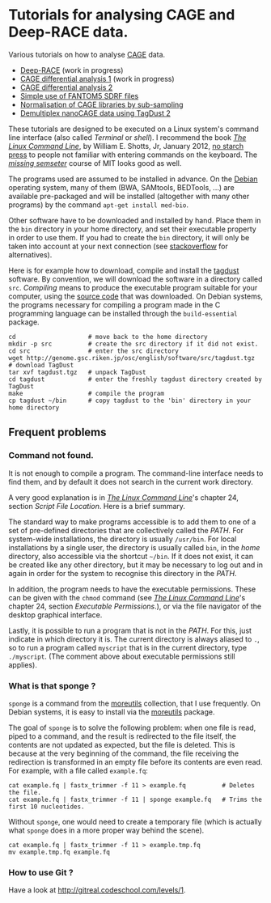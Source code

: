Tutorials for analysing CAGE and Deep-RACE data.
================================================

Various tutorials on how to analyse
[CAGE](https://en.wikipedia.org/wiki/Cap_analysis_gene_expression) data.

 * [Deep-RACE](./Deep-RACE1/Deep-RACE1.md) (work in progress)
 * [CAGE differential analysis 1](./CAGE_differential_analysis1/analysis.md) (work in progress)
 * [CAGE differential analysis 2](./CAGE_differential_analysis2/analysis.md)
 * [Simple use of FANTOM5 SDRF files](./FANTOM5_SDRF_files/sdrf.md)
 * [Normalisation of CAGE libraries by sub-sampling](./CAGE_normalisation_by_subsampling/subsampling.md)
 * [Demultiplex nanoCAGE data using TagDust 2](./Demultiplexing/Demultiplexing.md)

These tutorials are designed to be executed on a Linux system's command line
interface (also called _Terminal_ or _shell_).  I recommend the book _[The Linux
Command Line][]_, by William E. Shotts, Jr, January 2012, [no starch press][]
to people not familiar with entering commands on the keyboard.  The [_missing
semseter_](https://missing.csail.mit.edu/) course of MIT looks good as well.

[The Linux Command Line]: http://linuxcommand.org/tlcl.php "A Complete Introduction"
[no starch press]: http://nostarch.com/tlcl.htm "the finest in geek entertainment"

The programs used are assumed to be installed in advance.  On the
[Debian](http://www.debian.org) operating system, many of them (BWA, SAMtools,
BEDTools, ...) are available pre-packaged and will be installed (altogether
with many other programs) by the command `apt-get install med-bio`.

Other software have to be downloaded and installed by hand.  Place them in the
`bin` directory in your home directory, and set their executable property in
order to use them.  If you had to create the `bin` directory, it will only be
taken into account at your next connection (see
[stackoverflow](http://stackoverflow.com/questions/16366986/adding-bin-directory-in-your-path)
for alternatives).

Here is for example how to download, compile and install the
[tagdust](http://genome.gsc.riken.jp/osc/english/software/src/tagdust.tgz)
software.  By convention, we will download the software in a directory called
`src`.  _Compiling_ means to produce the executable program suitable for your
computer, using the [source code](https://en.wikipedia.org/wiki/Source_code)
that was downloaded.  On Debian systems, the programs necessary for compiling a
program made in the C programming language can be installed through the
`build-essential` package.

```
cd                    # move back to the home directory
mkdir -p src          # create the src directory if it did not exist.
cd src                # enter the src directory
wget http://genome.gsc.riken.jp/osc/english/software/src/tagdust.tgz   # download TagDust
tar xvf tagdust.tgz   # unpack TagDust
cd tagdust            # enter the freshly tagdust directory created by TagDust
make                  # compile the program
cp tagdust ~/bin      # copy tagdust to the 'bin' directory in your home directory
```

Frequent problems
-----------------

### Command not found.

It is not enough to compile a program.  The command-line interface needs to
find them, and by default it does not search in the current work directory.

A very good explanation is in _[The Linux Command Line][]_'s chapter 24,
section _Script File Location_.  Here is a brief summary.

The standard way to make programs accessible is to add them to one of a set of
pre-defined directories that are collectively called the _PATH_.  For
system-wide installations, the directory is usually `/usr/bin`.  For local
installations by a single user, the directory is usually called `bin`, in the
_home_ directory, also accessible via the shortcut `~/bin`.  If it does not exist,
it can be created like any other directory, but it may  be necessary to log out
and in again in order for the system to recognise this directory in the _PATH_.

In addition, the program needs to have the executable permissions.  These can
be given with the `chmod` command (see _[The Linux Command Line][]_'s chapter
24, section _Executable Permissions_.), or via the file navigator of the
desktop graphical interface.

Lastly, it is possible to run a program that is not in the _PATH_.  For this,
just indicate in which directory it is.  The current directory is always
aliased to `.`, so to run a program called `myscript` that is in the current
directory, type `./myscript`.  (The comment above about executable permissions
still applies).

### What is that sponge ?

`sponge` is a command from the [moreutils](http://joeyh.name/code/moreutils/)
collection, that I use frequently.  On Debian systems, it is easy to install
via the [moreutils](packages.debian.org/moreutils) package.

The goal of `sponge` is to solve the following problem: when one file is read,
piped to a command, and the result is redirected to the file itself, the
contents are not updated as expected, but the file is deleted.  This is because
at the very beginning of the command, the file receiving the redirection is
transformed in an empty file before its contents are even read.  For example,
with a file called `example.fq`:

```
cat example.fq | fastx_trimmer -f 11 > example.fq          # Deletes the file.
cat example.fq | fastx_trimmer -f 11 | sponge example.fq   # Trims the first 10 nucleotides.
```

Without `sponge`, one would need to create a temporary file (which is actually
what `sponge` does in a more proper way behind the scene).

```
cat example.fq | fastx_trimmer -f 11 > example.tmp.fq
mv example.tmp.fq example.fq
```
### How to use Git ?

Have a look at <http://gitreal.codeschool.com/levels/1>.

